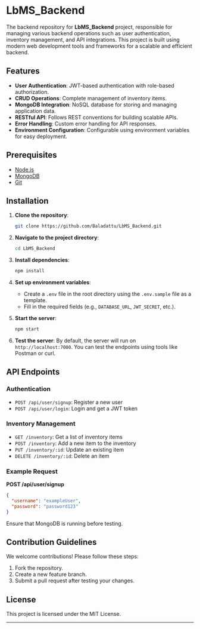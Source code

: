 # LbMS_Backend

The backend repository for **LbMS_Backend** project, responsible for managing various backend operations such as user authentication, inventory management, and API integrations. This project is built using modern web development tools and frameworks for a scalable and efficient backend.

## Features
- **User Authentication**: JWT-based authentication with role-based authorization.
- **CRUD Operations**: Complete management of inventory items.
- **MongoDB Integration**: NoSQL database for storing and managing application data.
- **RESTful API**: Follows REST conventions for building scalable APIs.
- **Error Handling**: Custom error handling for API responses.
- **Environment Configuration**: Configurable using environment variables for easy deployment.

## Prerequisites
- [Node.js](https://nodejs.org/)
- [MongoDB](https://www.mongodb.com/)
- [Git](https://git-scm.com/)

## Installation

1. **Clone the repository**:
   ```bash
   git clone https://github.com/Baladattu/LbMS_Backend.git
   ```
2. **Navigate to the project directory**:
   ```bash
   cd LbMS_Backend
   ```
3. **Install dependencies**:
   ```bash
   npm install
   ```
4. **Set up environment variables**:
   - Create a `.env` file in the root directory using the `.env.sample` file as a template.
   - Fill in the required fields (e.g., `DATABASE_URL`, `JWT_SECRET`, etc.).

5. **Start the server**:
   ```bash
   npm start
   ```

6. **Test the server**:
   By default, the server will run on `http://localhost:7000`. You can test the endpoints using tools like Postman or curl.

## API Endpoints

### Authentication
- `POST /api/user/signup`: Register a new user
- `POST /api/user/login`: Login and get a JWT token

### Inventory Management
- `GET /inventory`: Get a list of inventory items
- `POST /inventory`: Add a new item to the inventory
- `PUT /inventory/:id`: Update an existing item
- `DELETE /inventory/:id`: Delete an item

### Example Request
**POST /api/user/signup**
```json
{
  "username": "exampleUser",
  "password": "password123"
}
```


Ensure that MongoDB is running before testing.

## Contribution Guidelines
We welcome contributions! Please follow these steps:
1. Fork the repository.
2. Create a new feature branch.
3. Submit a pull request after testing your changes.

## License
This project is licensed under the MIT License.

---
